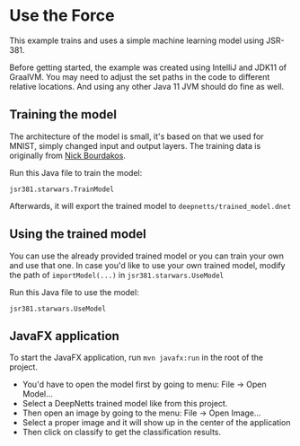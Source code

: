 # Use the Force
This example trains and uses a simple machine learning model using JSR-381.

Before getting started, the example was created using IntelliJ and JDK11 of GraalVM. You may need to adjust
the set paths in the code to different relative locations. And using any other Java 11 JVM should do fine as well.

## Training the model
The architecture of the model is small, it's based on that we used for MNIST, simply changed input and output layers.
The training data is originally from [Nick Bourdakos](https://github.com/bourdakos1/Custom-Object-Detection). 

Run this Java file to train the model:
```
jsr381.starwars.TrainModel
```  

Afterwards, it will export the trained model to `deepnetts/trained_model.dnet`

## Using the trained model
You can use the already provided trained model or you can train your own and use that one. In case
you'd like to use your own trained model, modify the path of `importModel(...)` in `jsr381.starwars.UseModel`

Run this Java file to use the model:
```
jsr381.starwars.UseModel
```

## JavaFX application
To start the JavaFX application, run `mvn javafx:run` in the root of the project.

* You'd have to open the model first by going to menu: File -> Open Model...
* Select a DeepNetts trained model like from this project.
* Then open an image by going to the menu: File -> Open Image...
* Select a proper image and it will show up in the center of the application
* Then click on classify to get the classification results.
